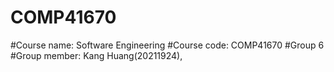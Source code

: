 # COMP41670
#Course name: Software Engineering
#Course code: COMP41670
#Group 6
#Group member: Kang Huang(20211924),

